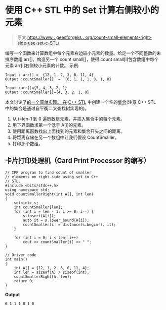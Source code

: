 # 使用 C++ STL 中的 Set 计算右侧较小的元素

> 原文:[https://www . geesforgeks . org/count-small-elements-right-side-use-set-c-STL/](https://www.geeksforgeeks.org/count-smaller-elements-right-side-using-set-c-stl/)

编写一个函数来计算数组中每个元素右边较小元素的数量。给定一个不同整数的未排序数组 arr[]，构造另一个 count small[]，使得 count small[I]包含数组中每个元素 arr[i]右侧较小元素的计数。
示例:

```
Input : arr[] =  {12, 1, 2, 3, 0, 11, 4}
Output :countSmaller[]  =  {6, 1, 1, 1, 0, 1, 0} 

Input :arr[]={5, 4, 3, 2, 1}
Output :countSmaller[]={4, 3, 2, 1, 0}
```

本文讨论了[的一个简单实现。
在](https://www.geeksforgeeks.org/count-smaller-elements-on-right-side/) [C++ STL](https://www.geeksforgeeks.org/the-c-standard-template-library-stl/) 中创建一个空的[集合](https://www.geeksforgeeks.org/set-in-cpp-stl/)(注意 C++ STL 中的集合是通过自平衡二叉查找树实现的)。

1.  从 i=len-1 到 0 遍历数组元素，并插入集合中的每个元素。
2.  用下界函数求第一个低于 A[i]的元素。
3.  使用距离函数找出上面找到的元素和集合开头之间的距离。
4.  将距离存储在另一个数组中让我们假设 CountSmaller。
5.  打印那个数组。

## 卡片打印处理机（Card Print Processor 的缩写）

```
// CPP program to find count of smaller
// elements on right side using set in C++
// STL.
#include <bits/stdc++.h>
using namespace std;
void countSmallerRight(int A[], int len)
{
    set<int> s;
    int countSmaller[len];
    for (int i = len - 1; i >= 0; i--) {
        s.insert(A[i]);
        auto it = s.lower_bound(A[i]);
        countSmaller[i] = distance(s.begin(), it);
    }

    for (int i = 0; i < len; i++)
        cout << countSmaller[i] << " ";
}

// Driver code
int main()
{
    int A[] = {12, 1, 2, 3, 0, 11, 4};
    int len = sizeof(A) / sizeof(int);
    countSmallerRight(A, len);
    return 0;
}
```

**Output**

```
6 1 1 1 0 1 0 
```